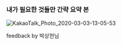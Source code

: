 ### 내가 필요한 것들만 간략 요약 본  

![KakaoTalk_Photo_2020-03-03-13-05-53](https://user-images.githubusercontent.com/4033129/75742109-02904e80-5d50-11ea-8746-4205a8808adf.jpeg)

feedback by 박상헌님
